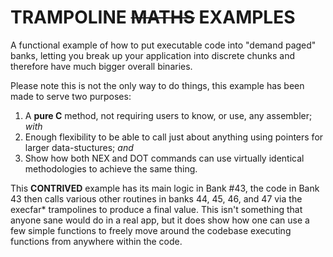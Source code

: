 TRAMPOLINE ~~MATHS~~ EXAMPLES
=

A functional example of how to put executable code into "demand paged" banks,
letting you break up your application into discrete chunks and therefore have
much bigger overall binaries.

Please note this is not the only way to do things, this example has been made to
serve two purposes:

1) A __pure C__ method, not requiring users to know, or use, any assembler; *with*
2) Enough flexibility to be able to call just about anything using pointers for larger data-stuctures; *and*
3) Show how both NEX and DOT commands can use virtually identical methodologies to achieve the same thing.

This **CONTRIVED** example has its main logic in Bank #43, the code in Bank 43 then calls various other routines in banks 44, 45, 46, and 47 via the execfar* trampolines to produce a final value.  This isn't something that anyone sane would do in a real app, but it does show how one can use a few simple functions to freely move around the codebase executing functions from anywhere within the code.
